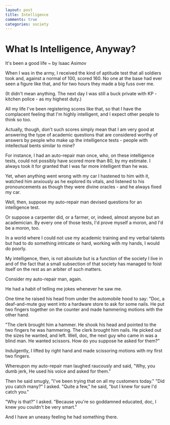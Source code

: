 ```yaml
---
layout: post
title: Intelligence
comments: true
categories: society
---
```


What Is Intelligence, Anyway?
=============================
<p class="meta">It's been a good life ~ by Isaac Asimov</p>

When I was in the army, I received the kind of aptitude test that all soldiers took and, against a normal of 100, scored 160. No one at the base had ever seen a figure like that, and for two hours they made a big fuss over me.

(It didn't mean anything. The next day I was still a buck private with KP - kitchen police - as my highest duty.)

All my life I've been registering scores like that, so that I have the complacent feeling that I'm highly intelligent, and I expect other people to think so too. 

Actually, though, don't such scores simply mean that I am very good at answering the type of academic questions that are considered worthy of answers by people who make up the intelligence tests - people with intellectual bents similar to mine?

For instance, I had an auto-repair man once, who, on these intelligence tests, could not possibly have scored more than 80, by my estimate. I always took it for granted that I was far more intelligent than he was. 

Yet, when anything went wrong with my car I hastened to him with it, watched him anxiously as he explored its vitals, and listened to his pronouncements as though they were divine oracles - and he always fixed my car.

Well, then, suppose my auto-repair man devised questions for an intelligence test. 

Or suppose a carpenter did, or a farmer, or, indeed, almost anyone but an academician. By every one of those tests, I'd prove myself a moron, and I'd be a moron, too. 

In a world where I could not use my academic training and my verbal talents but had to do something intricate or hard, working with my hands, I would do poorly. 

My intelligence, then, is not absolute but is a function of the society I live in and of the fact that a small subsection of that society has managed to foist itself on the rest as an arbiter of such matters.

Consider my auto-repair man, again. 

He had a habit of telling me jokes whenever he saw me. 

One time he raised his head from under the automobile hood to say: "Doc, a deaf-and-mute guy went into a hardware store to ask for some nails. He put two fingers together on the counter and made hammering motions with the other hand. 

"The clerk brought him a hammer. He shook his head and pointed to the two fingers he was hammering. The clerk brought him nails. He picked out the sizes he wanted, and left. Well, doc, the next guy who came in was a blind man. He wanted scissors. How do you suppose he asked for them?"

Indulgently, I lifted by right hand and made scissoring motions with my first two fingers. 

Whereupon my auto-repair man laughed raucously and said, "Why, you dumb jerk, He used his voice and asked for them." 

Then he said smugly, "I've been trying that on all my customers today." "Did you catch many?" I asked. "Quite a few," he said, "but I knew for sure I'd catch you." 

"Why is that?" I asked. "Because you're so goddamned educated, doc, I knew you couldn't be very smart."

And I have an uneasy feeling he had something there.

